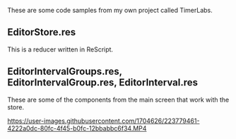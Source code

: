 These are some code samples from my own project called TimerLabs.

## EditorStore.res
This is a reducer written in ReScript.

## EditorIntervalGroups.res, EditorIntervalGroup.res, EditorInterval.res
These are some of the components from the main screen that
work with the store.

https://user-images.githubusercontent.com/1704626/223779461-4222a0dc-80fc-4f45-b0fc-12bbabbc6f34.MP4

